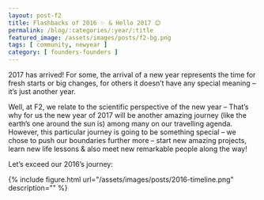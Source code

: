 ```yaml
---
layout: post-f2
title: Flashbacks of 2016 ✨ & Hello 2017 😊
permalink: /blog/:categories/:year/:title
featured_image: /assets/images/posts/f2-bg.png
tags: [ community, newyear ]
category: [ founders-founders ]
---
```


2017 has arrived! For some, the arrival of a new year represents the time for fresh starts or big changes, for others it doesn’t have any special meaning – it’s just another year.

<!-- more -->

Well, at F2, we relate to the scientific perspective of the new year – That’s why for us the new year of 2017 will be another amazing journey (like the earth’s one around the sun is) among many on our travelling agenda. However, this particular journey is going to be something special – we chose to push our boundaries further more – start new amazing projects, learn new life lessons & also meet new remarkable people along the way!

Let’s exceed our 2016’s journey:

{% include figure.html url="/assets/images/posts/2016-timeline.png" description="" %}
